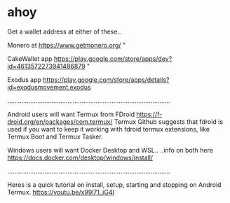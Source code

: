 # ahoy

Get a wallet address at either of these..

Monero at https://www.getmonero.org/ "

CakeWallet app https://play.google.com/store/apps/dev?id=4613572273941486879 "

Exodus app https://play.google.com/store/apps/details?id=exodusmovement.exodus

............................................................................................


Android users will want Termux from FDroid https://f-droid.org/en/packages/com.termux/
Termux Github suggests that fdroid is used if you want to keep it working with fdroid termux extensions, like Termux Boot and Termux Tasker.


Windows users will want Docker Desktop and WSL..
..info on both here https://docs.docker.com/desktop/windows/install/

............................................................................................

Heres is a quick tutorial on install, setup, starting and stopping on Android Termux.
https://youtu.be/x99l71_iG4I
